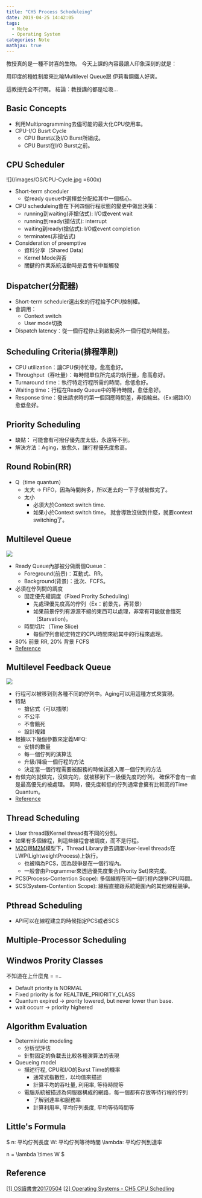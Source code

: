 ```yaml
---
title: "CH5 Process Scheduleing"
date: 2019-04-25 14:42:05
tags:
  - Note
  - Operating System
categories: Note
mathjax: true
---
```


教授真的是一種不討喜的生物。
今天上課的內容最讓人印象深刻的就是：
<!-- More --> 
用印度的種姓制度來比喻Multilevel Queue跟
伊莉看鋼鐵人好爽。

這教授完全不行啊。
結論：教授講的都是垃圾...

## Basic Concepts
- 利用Multiprogramming去儘可能的最大化CPU使用率。
- CPU-I/O Busrt Cycle
    - CPU Burst以及I/O Burst所組成。
    - CPU Burst在I/O Burst之前。

## CPU Scheduler
![](/images/OS/CPU-Cycle.jpg =600x)  
- Short-term shceduler
    - 從ready queue中選擇並分配給其中一個核心。
- CPU scheduleing會在下列四個行程狀態的變更中做出決策：
    - running到waiting(非搶佔式): I/O或event wait
    - running到ready(搶佔式): interrupt
    - waiting到ready(搶佔式): I/O或event completion
    - terminates(非搶佔式)
- Consideration of preemptive
    - 資料分享（Shared Data）
    - Kernel Mode與否
    - 關鍵的作業系統活動時是否會有中斷觸發

## Dispatcher(分配器)
- Short-term scheduler選出來的行程給予CPU控制權。
- 會調用：
    - Context switch
    - User mode切換
- Dispatch latency：從一個行程停止到啟動另外一個行程的時間差。

## Scheduling Criteria(排程準則)
- CPU utilization：讓CPU保持忙碌，愈高愈好。
- Throughput（吞吐量）：每時間單位所完成的執行量，愈高愈好。
- Turnaround time：執行特定行程所需的時間，愈低愈好。
- Waiting time：行程在Ready Queue中的等待時間，愈低愈好。
- Response time：發出請求時的第一個回應時間差，非指輸出。（Ex:網路IO）愈低愈好。

## Priority Scheduling
- 缺點： 可能會有可撥仔優先度太低，永遠等不到。
- 解決方法：Aging，放愈久，讓行程優先度愈高。

## Round Robin(RR)
- Q（time quantum）
    - 太大 -> FIFO，因為時間夠多，所以進去的一下子就被做完了。
    - 太小
        - 必須大於Context switch time.
        - 如果小於Context switch time，
          就會導致沒做到什麼，就要context switching了。

## Multilevel Queue
![](https://contribute.geeksforgeeks.org/wp-content/uploads/multilevel-queue-schedueling-1-300x217.png)
- Ready Queue內部被分做兩個Queue：
    - Foreground(前景)：互動式、RR。
    - Background(背景)：批次、FCFS。
- 必須在佇列間的調度
    - 固定優先權調度（Fixed Prority Scheduling）
        - 先處理優先度高的佇列（Ex：前景先，再背景）
        - 如果前景佇列有源源不絕的東西可以處理，非常有可能就會餓死（Starvation)。
    - 時間切片（Time Slice)
        - 每個佇列會給定特定的CPU時間來給其中的行程來處理。
- 80% 前景 RR, 20% 背景 FCFS
- [Reference](https://www.geeksforgeeks.org/operating-system-multilevel-queue-scheduling/)

## Multilevel Feedback Queue
![](https://contribute.geeksforgeeks.org/wp-content/uploads/Multilevel-Feedback-Queue-Scheduling-300x269.png)
- 行程可以被移到到各種不同的佇列中。Aging可以用這種方式來實現。
- 特點
    - 搶佔式（可以插隊）
    - 不公平
    - 不會餓死
    - 設計複雜
- 根據以下幾個參數來定義MFQ:
    - 安排的數量
    - 每一個佇列的演算法
    - 升級/降級一個行程的方法
    - 決定當一個行程需要被服務的時候該進入哪一個佇列的方法
- 有做完的就做完，沒做完的，就被移到下一級優先度的佇列，
  確保不會有一直是最高優先的被處理。
  同時，優先度較低的佇列通常會擁有比較高的Time Quantum。
- [Reference](https://www.geeksforgeeks.org/multilevel-feedback-queue-scheduling/)

## Thread Scheduling
- User thread跟Kernel thread有不同的分別。
- 如果有多個線程，則這些線程會被調度，而不是行程。
- [M2O](/2019/04/25/note/OS/ch4/#many-to-one)跟[M2M](/2019/04/25/note/OS/ch4/#many-to-many)模型下，Thread Library會去調度User-level threads在LWP(LightweightProcess)上執行。
    - 也被稱為PCS，因為競爭是在一個行程內。
    - 一般會由Programmer來透過優先度集合(Prority Set)來完成。
- PCS(Process-Contention Scope): 多個線程在同一個行程內競爭CPU時間。
- SCS(System-Contention Scope): 線程直接跟系統範圍內的其他線程競爭。
    
## Pthread Scheduling
- API可以在線程建立的時候指定PCS或者SCS

## Multiple-Processor Scheduling

## Windwos Prority Classes
不知道在上什麼鬼 = =..
- Default priority is NORMAL
- Fixed priority is for REALTIME_PRIORITY_CLASS
- Quantum expired -> prority lowered, but never lower than base.
- wait occurr -> priority highered

## Algorithm Evaluation
- Deterministic modeling
    - 分析型評估
    - 針對固定的負載去比較各種演算法的表現
- Queueing model
    - 描述行程, CPU和I/O的Burst Time的機率
        - 通常式指數性，以均值來描述
        - 計算平均的吞吐量, 利用率, 等待時間等
    - 電腦系統被描述為伺服器構成的網路，每一個都有存放等待行程的佇列
        - 了解到達率和服務率
        - 計算利用率, 平均佇列長度, 平均等待時間等

## Little's Formula
$
n: 平均佇列長度
W: 平均佇列等待時間
\lambda: 平均佇列到達率

n = \lambda \times W
$

## Reference
[[1] OS讀書會20170504](https://www.slideshare.net/JenWeiCheng/os20170504-75680132)
[[2] Operating Systems - CH5 CPU Schedling](http://yhhsutw.blogspot.com/2015/12/ch5-cpu-schedling.html)